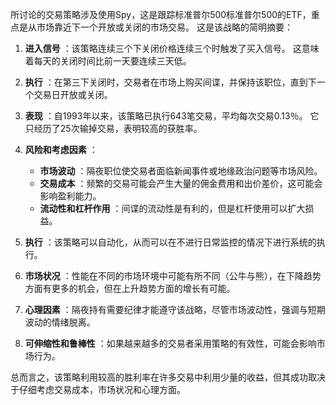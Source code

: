 所讨论的交易策略涉及使用Spy，这是跟踪标准普尔500标准普尔500的ETF，重点是从市场靠近下一个开放或关闭的市场交易。 这是该战略的简明摘要：

1. **进入信号** ：该策略连续三个下关闭价格连续三个时触发了买入信号。 这意味着每天的关闭时间比前一天要连续三天低。

2. **执行** ：在第三下关闭时，交易者在市场上购买间谍，并保持该职位，直到下一个交易日开放或关闭。

3. **表现** ：自1993年以来，该策略已执行643笔交易，平均每次交易0.13％。 它只经历了25次输掉交易，表明较高的获胜率。

4. **风险和考虑因素** ：
   - **市场波动** ：隔夜职位使交易者面临新闻事件或地缘政治问题等市场风险。
   - **交易成本** ：频繁的交易可能会产生大量的佣金费用和出价差价，这可能会影响盈利能力。
   - **流动性和杠杆作用** ：间谍的流动性是有利的，但是杠杆使用可以扩大损益。

5. **执行** ：该策略可以自动化，从而可以在不进行日常监控的情况下进行系统的执行。

6. **市场状况** ：性能在不同的市场环境中可能有所不同（公牛与熊），在下降趋势方面有更多的机会，但在上升趋势方面的增长有可能。

7. **心理因素** ：隔夜持有需要纪律才能遵守该战略，尽管市场波动性，强调与短期波动的情绪脱离。

8. **可伸缩性和鲁棒性** ：如果越来越多的交易者采用策略的有效性，可能会影响市场行为。

总而言之，该策略利用较高的胜利率在许多交易中利用少量的收益，但其成功取决于仔细考虑交易成本，市场状况和心理方面。